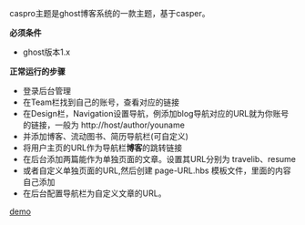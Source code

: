 caspro主题是ghost博客系统的一款主题，基于casper。

**必须条件**
- ghost版本1.x

**正常运行的步骤**

- 登录后台管理
- 在Team栏找到自己的账号，查看对应的链接
- 在Design栏，Navigation设置导航，例添加blog导航对应的URL就为你账号的链接，一般为 http://host/author/youname
- 并添加博客、流动图书、简历导航栏(可自定义)
- 将用户主页的URL作为导航栏**博客**的跳转链接
- 在后台添加两篇能作为单独页面的文章。设置其URL分别为 travelib、resume
- 或者自定义单独页面的URL,然后创建 page-URL.hbs 模板文件，里面的内容自己添加
- 在后台配置导航栏为自定义文章的URL。


[demo](http://xinwenke.top)
